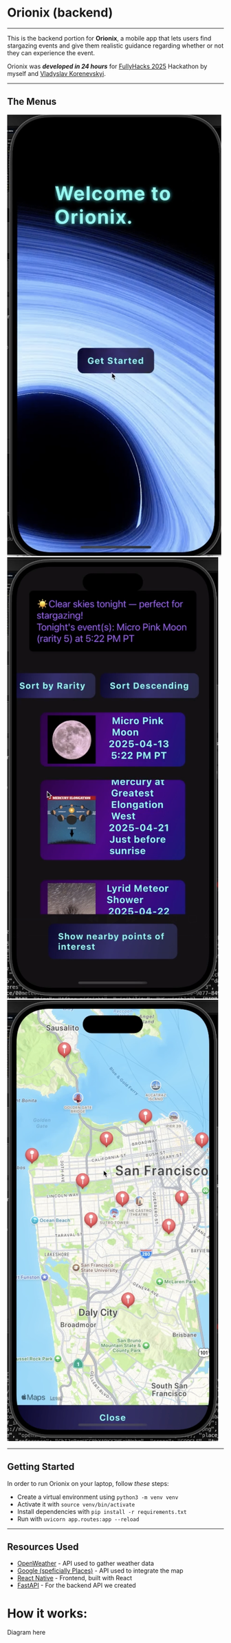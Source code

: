 # Orionix (backend)
---
This is the backend portion for **Orionix**, a mobile app that lets users find stargazing events and give them realistic guidance regarding whether or not they can experience the event.

Orionix was ***developed in 24 hours*** for [FullyHacks 2025](https://fullyhacks.acmcsuf.com/) Hackathon by myself and [Vladyslav Korenevskyi](https://github.com/tmbkoren).

---

## The Menus

![Main Menu](./images/OrionixMainMenu.png)
![Events List](./images/OrionixEvents.png)
![Map](./images/OrionixMap.png)

---
## Getting Started

In order to run Orionix on your laptop, follow *these* steps:

- Create a virtual environment using `python3 -m venv venv`
- Activate it with `source venv/bin/activate`
- Install dependencies with `pip install -r requirements.txt`
- Run with `uvicorn app.routes:app --reload`
  
---
## Resources Used

* [OpenWeather](https://openweathermap.org/api) - API used to gather weather data
* [Google (speficially Places)](https://developers.google.com/maps/documentation/places/web-service/overview) - API used to integrate the map
* [React Native](https://reactnative.dev/) - Frontend, built with React
* [FastAPI](https://fastapi.tiangolo.com/) - For the backend API we created


# How it works:

Diagram here
